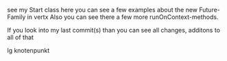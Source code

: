 see my Start class here you can see a few examples about the new Future-Family in vertx
Also you can see there a few more runOnContext-methods.

If you look into my last commit(s) than you can see all changes, additons to all of that


lg knotenpunkt



